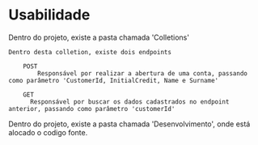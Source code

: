 # Usabilidade

Dentro do projeto, existe a pasta chamada 'Colletions'

    Dentro desta colletion, existe dois endpoints
    
        POST
            Responsável por realizar a abertura de uma conta, passando como parâmetro 'CustomerId, InitialCredit, Name e Surname'

        GET
          Responsável por buscar os dados cadastrados no endpoint anterior, passando como parâmetro 'customerId'

Dentro do projeto, existe a pasta chamada 'Desenvolvimento', onde está alocado o codigo fonte.
